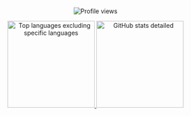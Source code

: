 <div align="center"> 
<br/>
</div>

<p align="center">
  <img src="https://komarev.com/ghpvc/?username=Berat02xz&label=Profile%20views&color=brightgreen&style=for-the-badge" alt="Profile views" />
</p>


<div align="center"> 
  <a href="https://github.com/anuraghazra/github-readme-stats">
    <img height="200" src="https://github-readme-stats-git-masterrstaa-rickstaa.vercel.app/api/top-langs/?username=berat02xz&layout=compact&langs_count=6&hide=css,html&count_private=true&hide_border=true&role=owner,collaborator&theme=tokyonight" alt="Top languages excluding specific languages" />
  </a>
  <a href="https://github.com/anuraghazra/github-readme-stats">
    <img height="200" src="https://github-readme-stats-git-masterrstaa-rickstaa.vercel.app/api?username=berat02xz&show_icons=true&count_private=true&line_height=28&hide_border=true&card_width=450&include_all_commits=true&role=owner,collaborator&theme=tokyonight" alt="GitHub stats detailed" />
  </a>
</div>
